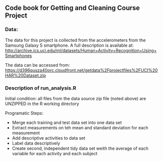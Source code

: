 ##  Code book for Getting and Cleaning Course Project

### Data:
The data for this project is collected from the accelerometers from the Samsung Galaxy S smartphone. A full description is available at: http://archive.ics.uci.edu/ml/datasets/Human+Activity+Recognition+Using+Smartphones 

The data can be accessed from: https://d396qusza40orc.cloudfront.net/getdata%2Fprojectfiles%2FUCI%20HAR%20Dataset.zip 

### Description of run_analysis.R 
Initial condition: all files from the data source zip file (noted above) are UNZIPPED in the R working directory

Programatic Steps:

+ Merge each training and test data set into one data set
+ Extract  measurements on teh mean and standard deviation for each measurement
+ Add descriptive activities to data set
+ Label data descriptively
+ Create second, independent tidy data set weith the average of each variable for each activity and each subject
